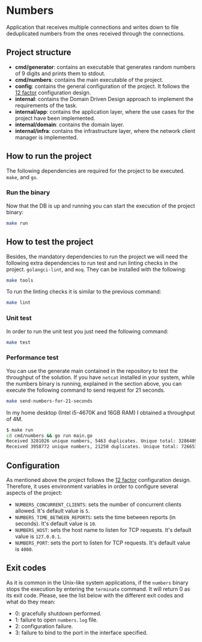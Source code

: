 # Numbers

Application that receives multiple connections and writes down to file deduplicated numbers from the ones received through the connections.

## Project structure

- **cmd/generator**: contains an executable that generates random numbers of 9 digits and prints them to stdout.
- **cmd/numbers**: contains the main executable of the project.
- **config**: contains the general configuration of the project. It follows the [12 factor](https://12factor.net/config) configuration design.
- **internal**: contains the Domain Driven Design approach to implement the requirements of the task.
- **internal/app**: contains the application layer, where the use cases for the project have been implemented.
- **internal/domain**: contains the domain layer.
- **internal/infra**: contains the infrastructure layer, where the network client manager is implemented.

## How to run the project

The following dependencies are required for the project to be executed. `make`, and `go`.

### Run the binary

Now that the DB is up and running you can start the execution of the project binary:

```bash
make run
```

## How to test the project

Besides, the mandatory dependencies to run the project we will need the following extra dependencies to run test and run linting checks in the project. `golangci-lint`, and `moq`. They can be installed with the following:

```bash
make tools
```

To run the linting checks it is similar to the previous command:

```bash
make lint
```

### Unit test

In order to run the unit test you just need the following command:

```bash
make test
```

### Performance test

You can use the generate main contained in the repository to test the throughput of the solution. If you have `netcat` installed in your system, while the numbers binary is running, explained in the section above, you can execute the following command to send request for 21 seconds.

```bash
make send-numbers-for-21-seconds
```

In my home desktop (Intel i5-4670K and 16GB RAM) I obtained a throughput of 4M.

```bash
$ make run
cd cmd/numbers && go run main.go
Received 3281026 unique numbers, 5463 duplicates. Unique total: 3286489
Received 3958772 unique numbers, 21250 duplicates. Unique total: 7266511
```

## Configuration

As mentioned above the project follows the [12 factor](https://12factor.net/config) configuration design. Therefore, it uses environment variables in order to configure several aspects of the project:

* `NUMBERS_CONCURRENT_CLIENTS`: sets the number of concurrent clients allowed. It's default value is `5`.
* `NUMBERS_TIME_BETWEEN_REPORTS`: sets the time between reports (in seconds). It's default value is `10`.
* `NUMBERS_HOST`: sets the host name to listen for TCP requests. It's default value is `127.0.0.1`.
* `NUMBERS_PORT`: sets the port to listen for TCP requests. It's default value is `4000`.

## Exit codes

As it is common in the Unix-like system applications, if the `numbers` binary stops the execution by entering the `terminate` command. It will return 0 as its exit code. Please, see the list below with the different exit codes and what do they mean:

- 0: gracefully shutdown performed.
- 1: failure to open `numbers.log` file.
- 2: configuration failure.
- 3: failure to bind to the port in the interface specified.
